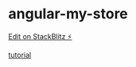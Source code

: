 # angular-my-store

[Edit on StackBlitz ⚡️](https://stackblitz.com/edit/angular-oyqeqg)

[tutorial](https://angular.cn/start)